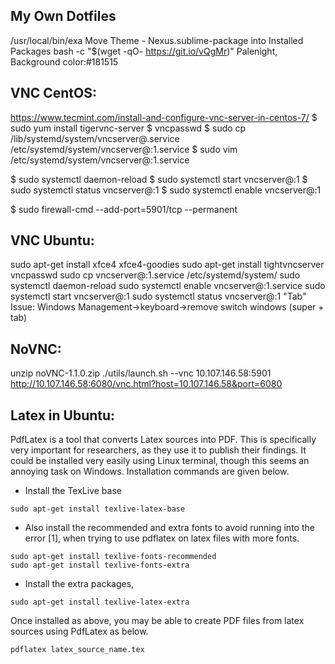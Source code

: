 ## My Own Dotfiles
/usr/local/bin/exa
Move Theme - Nexus.sublime-package into Installed Packages
bash -c  "$(wget -qO- https://git.io/vQgMr)"
Palenight, Background color:#181515

## VNC CentOS:
https://www.tecmint.com/install-and-configure-vnc-server-in-centos-7/
$ sudo yum install tigervnc-server
$ vncpasswd
$ sudo cp /lib/systemd/system/vncserver@.service  /etc/systemd/system/vncserver@:1.service
$ sudo vim /etc/systemd/system/vncserver@\:1.service

$ sudo systemctl daemon-reload
$ sudo systemctl start vncserver@:1
$ sudo systemctl status vncserver@:1
$ sudo systemctl enable vncserver@:1

$ sudo firewall-cmd --add-port=5901/tcp --permanent

## VNC Ubuntu:
sudo apt-get install xfce4 xfce4-goodies
sudo apt-get install tightvncserver
vncpasswd
sudo cp vncserver@:1.service /etc/systemd/system/
sudo systemctl daemon-reload
sudo systemctl enable vncserver@:1.service
sudo systemctl start vncserver@:1
sudo systemctl status vncserver@:1
"Tab" Issue:
Windows Management->keyboard->remove switch windows (super + tab)

## NoVNC:
unzip noVNC-1.1.0.zip
./utils/launch.sh --vnc 10.107.146.58:5901
http://10.107.146.58:6080/vnc.html?host=10.107.146.58&port=6080

## Latex in Ubuntu:

PdfLatex is a tool that converts Latex sources into PDF. This is specifically very important for researchers, as they use it to publish their findings. It could be installed very easily using Linux terminal, though this seems an annoying task on Windows. Installation commands are given below.

* Install the TexLive base

```
sudo apt-get install texlive-latex-base
```

* Also install the recommended and extra fonts to avoid running into the error [1], when trying to use pdflatex on latex files with more fonts.

```
sudo apt-get install texlive-fonts-recommended
sudo apt-get install texlive-fonts-extra
```


* Install the extra packages,

```
sudo apt-get install texlive-latex-extra
```

Once installed as above, you may be able to create PDF files from latex sources using PdfLatex as below.

```
pdflatex latex_source_name.tex
```
